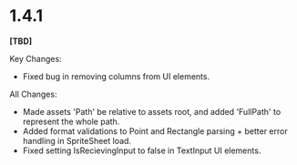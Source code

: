 # 1.4.1

**[TBD]**

Key Changes:

- Fixed bug in removing columns from UI elements.

All Changes:

- Made assets 'Path' be relative to assets root, and added 'FullPath' to represent the whole path.
- Added format validations to Point and Rectangle parsing + better error handling in SpriteSheet load.
- Fixed setting IsRecievingInput to false in TextInput UI elements.